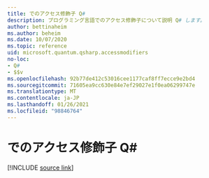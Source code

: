 ```yaml
---
title: でのアクセス修飾子 Q#
description: プログラミング言語でのアクセス修飾子について説明 Q# します。
author: bettinaheim
ms.author: beheim
ms.date: 10/07/2020
ms.topic: reference
uid: microsoft.quantum.qsharp.accessmodifiers
no-loc:
- Q#
- $$v
ms.openlocfilehash: 92b77de412c53016cee1177caf8ff7ecce9e2bd4
ms.sourcegitcommit: 71605ea9cc630e84e7ef29027e1f0ea06299747e
ms.translationtype: MT
ms.contentlocale: ja-JP
ms.lasthandoff: 01/26/2021
ms.locfileid: "98846764"
---
```

# <a name="access-modifiers-in-no-locq"></a>でのアクセス修飾子 Q#

[!INCLUDE [source link](~/includes/qsharp-language/Specifications/Language/1_ProgramStructure/6_AccessModifiers.md)]

